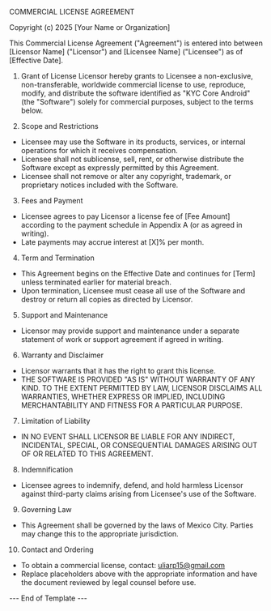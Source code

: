 COMMERCIAL LICENSE AGREEMENT

Copyright (c) 2025 [Your Name or Organization]

This Commercial License Agreement ("Agreement") is entered into between
[Licensor Name] ("Licensor") and [Licensee Name] ("Licensee") as of
[Effective Date].

1. Grant of License
Licensor hereby grants to Licensee a non-exclusive, non-transferable,
worldwide commercial license to use, reproduce, modify, and distribute the
software identified as "KYC Core Android" (the "Software") solely for
commercial purposes, subject to the terms below.

2. Scope and Restrictions
- Licensee may use the Software in its products, services, or internal
  operations for which it receives compensation.
- Licensee shall not sublicense, sell, rent, or otherwise distribute the
  Software except as expressly permitted by this Agreement.
- Licensee shall not remove or alter any copyright, trademark, or
  proprietary notices included with the Software.

3. Fees and Payment
- Licensee agrees to pay Licensor a license fee of [Fee Amount] according
  to the payment schedule in Appendix A (or as agreed in writing).
- Late payments may accrue interest at [X]% per month.

4. Term and Termination
- This Agreement begins on the Effective Date and continues for [Term]
  unless terminated earlier for material breach.
- Upon termination, Licensee must cease all use of the Software and
  destroy or return all copies as directed by Licensor.

5. Support and Maintenance
- Licensor may provide support and maintenance under a separate statement
  of work or support agreement if agreed in writing.

6. Warranty and Disclaimer
- Licensor warrants that it has the right to grant this license.
- THE SOFTWARE IS PROVIDED "AS IS" WITHOUT WARRANTY OF ANY KIND. TO THE
  EXTENT PERMITTED BY LAW, LICENSOR DISCLAIMS ALL WARRANTIES, WHETHER
  EXPRESS OR IMPLIED, INCLUDING MERCHANTABILITY AND FITNESS FOR A
  PARTICULAR PURPOSE.

7. Limitation of Liability
- IN NO EVENT SHALL LICENSOR BE LIABLE FOR ANY INDIRECT, INCIDENTAL,
  SPECIAL, OR CONSEQUENTIAL DAMAGES ARISING OUT OF OR RELATED TO THIS
  AGREEMENT.

8. Indemnification
- Licensee agrees to indemnify, defend, and hold harmless Licensor against
  third-party claims arising from Licensee's use of the Software.

9. Governing Law
- This Agreement shall be governed by the laws of Mexico City. Parties
  may change this to the appropriate jurisdiction.

10. Contact and Ordering
- To obtain a commercial license, contact: uliarp15@gmail.com
- Replace placeholders above with the appropriate information and have
  the document reviewed by legal counsel before use.

--- End of Template ---